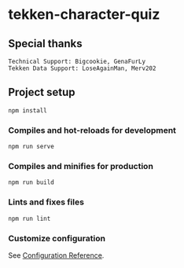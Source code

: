 # tekken-character-quiz

## Special thanks
```
Technical Support: Bigcookie, GenaFurLy
Tekken Data Support: LoseAgainMan, Merv202
```


## Project setup
```
npm install
```

### Compiles and hot-reloads for development
```
npm run serve
```

### Compiles and minifies for production
```
npm run build
```

### Lints and fixes files
```
npm run lint
```

### Customize configuration
See [Configuration Reference](https://cli.vuejs.org/config/).
